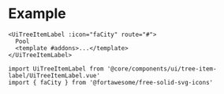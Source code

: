 # Example

```vue-template
<UiTreeItemLabel :icon="faCity" route="#">
  Pool
  <template #addons>...</template>
</UiTreeItemLabel>
```

```vue-script
import UiTreeItemLabel from '@core/components/ui/tree-item-label/UiTreeItemLabel.vue'
import { faCity } from '@fortawesome/free-solid-svg-icons'
```
